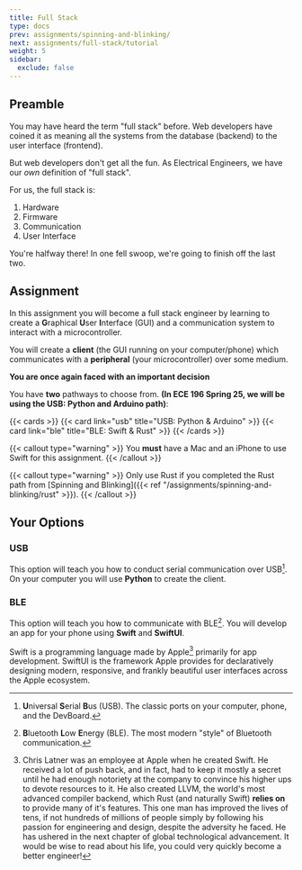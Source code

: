 ```yaml
---
title: Full Stack
type: docs
prev: assignments/spinning-and-blinking/
next: assignments/full-stack/tutorial
weight: 5
sidebar:
  exclude: false
---
```


## Preamble

You may have heard the term "full stack" before. Web developers have coined it as meaning all the systems from the database (backend) to the user interface (frontend).

But web developers don't get all the fun. As Electrical Engineers, we have our *own* definition of "full stack".

For us, the full stack is:

1. Hardware
1. Firmware
1. Communication
1. User Interface

You're halfway there! In one fell swoop, we're going to finish off the last two.

## Assignment

In this assignment you will become a full stack engineer by learning to create a **G**raphical **U**ser **I**nterface (GUI) and a communication
system to interact with a microcontroller.

You will create a **client** (the GUI running on your computer/phone) which communicates with a **peripheral** (your microcontroller) over some medium.

**You are once again faced with an important decision**

You have **two** pathways to choose from. **(In ECE 196 Spring 25, we will be using the USB: Python and Arduino path)**:

{{< cards >}}
  {{< card link="usb" title="USB: Python & Arduino" >}}
  {{< card link="ble" title="BLE: Swift & Rust" >}}
{{< /cards >}}

{{< callout type="warning" >}}
  You **must** have a Mac and an iPhone to use Swift for this assignment.
{{< /callout >}}

{{< callout type="warning" >}}
  Only use Rust if you completed the Rust path from [Spinning and Blinking]({{< ref "/assignments/spinning-and-blinking/rust" >}}).
{{< /callout >}}

## Your Options
### USB

This option will teach you how to conduct serial communication over USB[^1].
On your computer you will use **Python** to create the client.

### BLE

This option will teach you how to communicate with BLE[^2]. You will develop an app
for your phone using **Swift** and **SwiftUI**.

Swift is a programming language made by Apple[^3] primarily for app development. SwiftUI is
the framework Apple provides for declaratively designing modern, responsive, and frankly
beautiful user interfaces across the Apple ecosystem.

[^1]: **U**niversal **S**erial **B**us (USB). The classic ports on your computer, phone, and the DevBoard.
[^2]: **B**luetooth **L**ow **E**nergy (BLE). The most modern "style" of Bluetooth communication.
[^3]: Chris Latner was an employee at Apple when he created Swift. He received a lot of push back,
and in fact, had to keep it mostly a secret until he had enough notoriety at the company to
convince his higher ups to devote resources to it.
He also created LLVM, the world's most advanced compiler backend, which Rust (and naturally Swift) **relies on** to provide many of it's
features. This one man has improved the lives of tens, if not hundreds of millions of people simply
by following his passion for engineering and design, despite the adversity he faced.
He has ushered in the next chapter of global technological advancement. It would be wise
to read about his life, you could very quickly become a better engineer!
